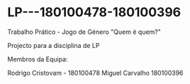 # LP---180100478-180100396
Trabalho Prático - Jogo de Género "Quem é quem?"


Projecto para a disciplina de LP

Membros da Equipa:

Rodrigo Cristovam - 180100478
Miguel Carvalho 180100396

